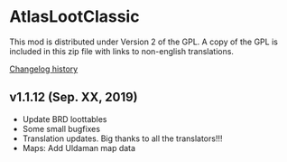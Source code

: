 # AtlasLootClassic

This mod is distributed under Version 2 of the GPL.  A copy of the GPL is included in this zip file with links to non-english translations.

[Changelog history](https://github.com/Hoizame/AtlasLootClassic/blob/master/AtlasLootClassic/Documentation/Release_Notes.md)

## v1.1.12 (Sep. XX, 2019)

- Update BRD loottables
- Some small bugfixes
- Translation updates. Big thanks to all the translators!!!
- Maps: Add Uldaman map data
